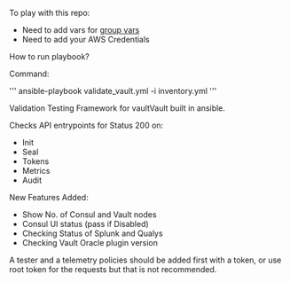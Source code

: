 To play with this repo:
- Need to add vars for [group vars](group_vars/all.yml)
- Need to add your AWS Credentials


How to run playbook?

Command:

'''
    ansible-playbook validate_vault.yml -i inventory.yml
'''

Validation Testing Framework for vaultVault built in ansible.

Checks API entrypoints for Status 200 on:
- Init
- Seal
- Tokens
- Metrics
- Audit

New Features Added:
- Show No. of Consul and Vault nodes
- Consul UI status (pass if Disabled)
- Checking Status of Splunk and Qualys
- Checking Vault Oracle plugin version

A tester and a telemetry policies should be added first with a token, or use root token for the requests but that is not recommended.
